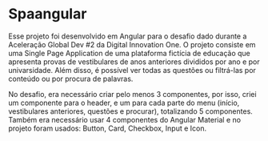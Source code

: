 # Spaangular

Esse projeto foi desenvolvido em Angular para o desafio dado durante a Aceleração Global Dev #2 da Digital Innovation One. O projeto consiste em uma Single Page Application de uma plataforma fictícia de educação que apresenta provas de vestibulares de anos anteriores divididos por ano e por univarsidade. Além disso, é possível ver todas as questões ou filtrá-las por conteúdo ou por procura de palavras.

No desafio, era necessário criar pelo menos 3 componentes, por isso, criei um componente para o header, e um para cada parte do menu (início, vestibulares anteriores, questões e procurar), totalizando 5 componentes. Também era necessário usar 4 componentes do Angular Material e no projeto foram usados: Button, Card, Checkbox, Input e Icon.